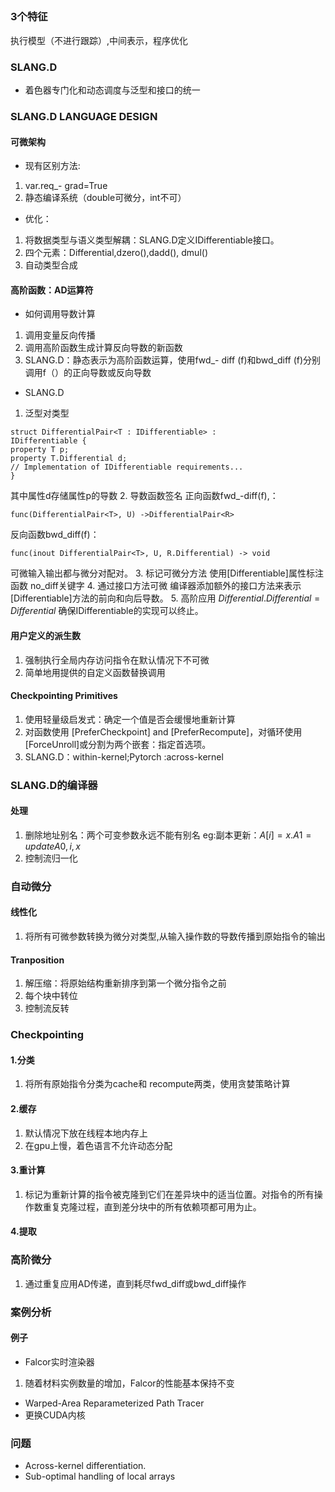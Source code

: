 ##
### 3个特征
执行模型（不进行跟踪）,中间表示，程序优化
### SLANG.D
- 着色器专门化和动态调度与泛型和接口的统一
### SLANG.D LANGUAGE DESIGN
#### 可微架构
- 现有区别方法:
1. var.req_- grad=True
2. 静态编译系统（double可微分，int不可）
- 优化：
1. 将数据类型与语义类型解耦：SLANG.D定义IDifferentiable接口。
2. 四个元素：Differential,dzero(),dadd(), dmul()
3. 自动类型合成
#### 高阶函数：AD运算符
- 如何调用导数计算
1. 调用变量反向传播
2. 调用高阶函数生成计算反向导数的新函数
3. SLANG.D：静态表示为高阶函数运算，使用fwd_- diff (f)和bwd_diff (f)分别调用f（）的正向导数或反向导数
- SLANG.D
1. 泛型对类型
```
struct DifferentialPair<T : IDifferentiable> :
IDifferentiable {
property T p;
property T.Differential d;
// Implementation of IDifferentiable requirements...
}
```
其中属性d存储属性p的导数
2. 导数函数签名
正向函数fwd_-diff(f),：
```
func(DifferentialPair<T>, U) ->DifferentialPair<R>
```
反向函数bwd_diff(f)：
```
func(inout DifferentialPair<T>, U, R.Differential) -> void
```
可微输入输出都与微分对配对。
3. 标记可微分方法
使用[Differentiable]属性标注函数
no_diff关键字
4. 通过接口方法可微
编译器添加额外的接口方法来表示[Differentiable]方法的前向和向后导数。
5. 高阶应用
$Differential.Differential=Differential$
确保IDifferentiable的实现可以终止。
#### 用户定义的派生数
1. 强制执行全局内存访问指令在默认情况下不可微
2. 简单地用提供的自定义函数替换调用
#### Checkpointing Primitives
1. 使用轻量级启发式：确定一个值是否会缓慢地重新计算
2. 对函数使用 [PreferCheckpoint] and [PreferRecompute]，对循环使用[ForceUnroll]或分割为两个嵌套：指定首选项。
3. SLANG.D：within-kernel;Pytorch
:across-kernel
### SLANG.D的编译器
#### 处理
1. 删除地址别名：两个可变参数永远不能有别名
eg:副本更新：$A[i]=x$.$A1 = update A0,i,x$
2. 控制流归一化
### 自动微分
#### 线性化
1. 将所有可微参数转换为微分对类型,从输入操作数的导数传播到原始指令的输出
#### Tranposition
1. 解压缩：将原始结构重新排序到第一个微分指令之前
2. 每个块中转位
3. 控制流反转
### Checkpointing
#### 1.分类
1. 将所有原始指令分类为cache和 recompute两类，使用贪婪策略计算
#### 2.缓存
1. 默认情况下放在线程本地内存上
2. 在gpu上慢，着色语言不允许动态分配
#### 3.重计算
1. 标记为重新计算的指令被克隆到它们在差异块中的适当位置。对指令的所有操作数重复克隆过程，直到差分块中的所有依赖项都可用为止。
#### 4.提取
### 高阶微分
1. 通过重复应用AD传递，直到耗尽fwd_diff或bwd_diff操作
### 案例分析
#### 例子
- Falcor实时渲染器
1. 随着材料实例数量的增加，Falcor的性能基本保持不变
- Warped-Area Reparameterized Path Tracer
- 更换CUDA内核
### 问题
- Across-kernel differentiation.
- Sub-optimal handling of local arrays